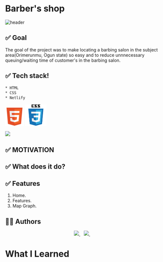 # Barber's shop 


![header](https://capsule-render.vercel.app/api?type=wave&color=gradient&height=300&section=header&text=Barber's%20Shop&fontSize=90)

## ✅ Goal
The goal of the project was to make locating a barbing salon in the subject area(Orimerunmu, Ogun state) so easy and to reduce unnnecessary queuing/waiting time of customer's in the barbing salon.

## ✅ Tech stack!
	* HTML
    * CSS
    * Netlify
    
<code><img height="60" src="https://raw.githubusercontent.com/devicons/devicon/master/icons/html5/html5-original.svg" title="html5"></code>
<code><img height="70" src="https://raw.githubusercontent.com/devicons/devicon/master/icons/css3/css3-original-wordmark.svg" title="css3"></code>

  

  
  ![](https://github.com/Gift-Ojeabulu/Barber-s-Website-/blob/main/Untitled_%20Nov%2026%2C%202020%202_11%20AM.gif)

	







## ✅ MOTIVATION


## ✅ What does it do? 


## ✅ Features
1. Home.
2. Features.
3. Map Graph.



## 🙋‍♀️ Authors

<p align='center'>
<a href="mailto:giftoscart@gmail.com">
  <img src="https://img.shields.io/badge/email-%23D14836.svg?&style=for-the-badge&logo=gmail&logoColor=white" />
</a>&nbsp;&nbsp;
  <a href="https://www.linkedin.com/posts/gift-ojabu_covid19awareness-webappdevelopment-datascience-activity-6762296972004073473-cz47">
  <img src="https://img.shields.io/badge/linkedin-%230077B5.svg?&style=for-the-badge&logo=linkedin&logoColor=white" />
</a>&nbsp;&nbsp;


# What I Learned







